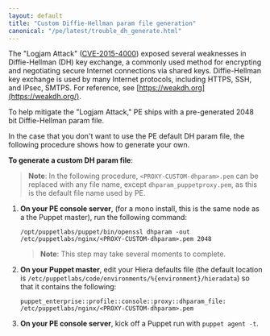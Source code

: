 ```yaml
---
layout: default
title: "Custom Diffie-Hellman param file generation"
canonical: "/pe/latest/trouble_dh_generate.html"
---
```


The "Logjam Attack" ([CVE-2015-4000](https://web.nvd.nist.gov/view/vuln/detail?vulnId=CVE-2015-4000)) exposed several weaknesses in Diffie-Hellman (DH) key exchange, a commonly used method for encrypting and negotiating secure Internet connections via shared keys. Diffie-Hellman key exchange is used by many Internet protocols, including HTTPS, SSH, and IPsec, SMTPS. For reference, see [https://weakdh.org](https://weakdh.org/).

To help mitigate the "Logjam Attack," PE ships with a pre-generated 2048 bit Diffie-Hellman param file.

In the case that you don't want to use the PE default DH param file, the following procedure shows how to generate your own.

**To generate a custom DH param file**:

> **Note**: In the following procedure, `<PROXY-CUSTOM-dhparam>.pem` can be replaced with any file name, except `dhparam_puppetproxy.pem`, as this is the default file name used by PE.

1. **On your PE console server**, (for a mono install, this is the same node as a the Puppet master), run the following command:

   ~~~
   /opt/puppetlabs/puppet/bin/openssl dhparam -out /etc/puppetlabs/nginx/<PROXY-CUSTOM-dhparam>.pem 2048
   ~~~

   >**Note**: This step may take several moments to complete.

2. **On your Puppet master**, edit your Hiera defaults file (the default location is `/etc/puppetlabs/code/environments/%{environment}/hieradata`) so that it contains the following:

   ~~~
   puppet_enterprise::profile::console::proxy::dhparam_file: /etc/puppetlabs/nginx/<PROXY-CUSTOM-dhparam>.pem
   ~~~

3. **On your PE console server**, kick off a Puppet run with `puppet agent -t`.